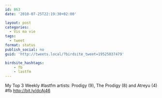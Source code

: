 ```yaml
---
id: 863
date: '2010-07-25T22:19:30+02:00'

layout: post
categories:
  - Vis ma vie
tags:
  - tweet
format: status
publish_social: no
guid: 'http://tweets.local/?birdsite_tweet=19525037479'

birdsite_hashtags:
    - fb
    - lastfm
---
```


My Top 3 Weekly #lastfm artists: Prodigy (9), The Prodigy (8) and Atreyu (4) #fb http://bit.ly/dcAj46